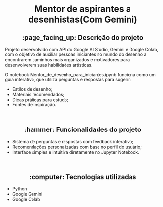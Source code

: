<h1 align="center">Mentor de aspirantes a desenhistas(Com Gemini)</h1>
<h2 align="center">:page_facing_up: Descrição do projeto</h2>
<p>Projeto desenvolvido com API do Google AI Studio, Gemini e Google Colab, com o objetivo de auxiliar pessoas iniciantes no mundo do desenho a encontrarem caminhos mais organizados e motivadores para desenvolverem suas habilidades artísticas.</p>
<p>O notebook Mentor_de_desenho_para_iniciantes.ipynb funciona como um guia interativo, que utiliza perguntas e respostas para sugerir:
<ul>
  <li>Estilos de desenho;</li>
  <li>Materiais recomendados;</li>
  <li>Dicas práticas para estudo;</li>
  <li>Fontes de inspiração.</li>
</ul>
</p>
<br>

<h2 align="center">:hammer: Funcionalidades do projeto </h2>
<ul>
  <li>Sistema de perguntas e respostas com feedback interativo;</li>
  <li>Recomendações personalizadas com base no perfil do usuário;</li>
  <li>Interface simples e intuitiva diretamente no Jupyter Notebook.</li>
</ul>
<br>

<h2 align="center"> :computer: Tecnologias utilizadas </h2>
<ul>
  <li>Python</li>
  <li>Google Gemini</li>
  <li>Google Colab</li>
</ul>
<br>
